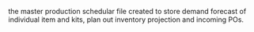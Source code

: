 the master production schedular file created to store demand forecast of individual item and kits, plan out inventory projection and incoming POs. 

